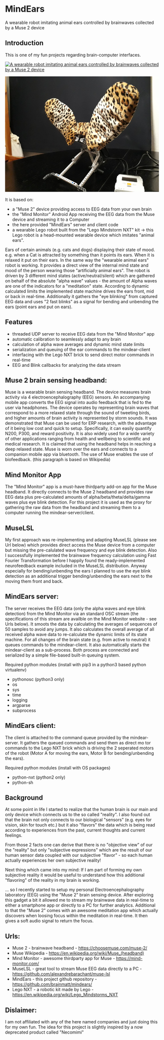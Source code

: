 # MindEars
A wearable robot imitating animal ears controlled by brainwaves collected by a Muse 2 device

## Introduction
This is one of my fun projects regarding brain-computer interfaces.


[![A wearable robot imitating animal ears controlled by brainwaves collected by a Muse 2 device](https://img.youtube.com/vi/MzWSQTIqmQg/0.jpg)](https://www.youtube.com/watch?v=MzWSQTIqmQg "A wearable robot imitating animal ears controlled by brainwaves collected by a Muse 2 device")

![](./mindears-project.jpg)

It is based on:
- a "Muse 2" device providing access to EEG data from your own brain
- the "Mind Monitor" Android App receiving the EEG data from the Muse device and streaming it to a Computer
- the here provided "MindEars" server and client code
- a wearable Lego robot built from the "Lego Mindstorm NXT" kit
	-> this Lego robot is a head-mounted wearable device which imitates "animal ears".

Ears of certain animals (e.g. cats and dogs) displaying their state of mood.
e.g. when a Cat is attracted by something than it points its ears. When it is relaxed it put on their ears.
In the same way the "wearable animal ears" robot is working. It provides a direct view of the internal mind state and mood of the person wearing those "artificially animal ears". The robot is driven by 3 different mind states (active/neutral/silent) which are gathered on behalf of the absolute "alpha wave" values - the amount of Alpha waves are one of the indicators for a "meditation" state. According to dynamic calculated limits the implemented state machine drives the ears front, mid or back in real-time. Additionally it gathers the "eye blinking" from captured EEG data and uses "2 fast blinks" as a signal for bending and unbending the ears (point ears and  put on ears).


## Features
- threaded UDP server to receive EEG data from the "Mind Monitor" app
- automatic calibration to seamlessly adapt to any brain
- calculation of alpha wave averages and dynamic mind state limits
- serialization and queuing of the ear commands to the mindear-client
- interfacing with the Lego NXT brick to send direct motor commands in real-time
- EEG and Blink callbacks for analyzing the data stream


## Muse 2 brain sensing headband:
Muse is a wearable brain sensing headband. The device measures brain activity via 4 electroencephalography (EEG) sensors. An accompanying mobile app converts the EEG signal into audio feedback that is fed to the user via headphones.
The device operates by representing brain waves that correspond to a more relaxed state through the sound of tweeting birds, and higher amounts of brain activity is represented by storm sounds. It was demonstrated that Muse can be used for ERP research, with the advantage of it being low cost and quick to setup. Specifically, it can easily quantify N200, P300, and reward positivity. It is also widely used for a wide variety of other applications ranging from health and wellbeing to scientific and medical research. It is claimed that using the headband helps in reaching a deep relaxed state. Muse is worn over the ears and connects to a companion mobile app via bluetooth. The use of Muse enables the use of biofeedback.
(this paragraph is based on Wikipedia)


## Mind Monitor App
The "Mind Monitor" app is a must-have thirdparty add-on app for the Muse headband. It directly connects to the Muse 2 headband and provides raw EEG data plus pre-calculated amounts of alpha/beta/theta/delta/gamma waves plus eye blink detection. For this project it is used as the proxy for gathering the raw data from the headband and streaming them to a computer running the mindear-server/client.


## MuseLSL
My first approach was re-implementing and adapting MuseLSL (please see Url below) which provides direct access the Muse device from a computer but missing the pre-calulated wave frequency and eye blink detection. Also I successfully implemented the brainwave frequency calculation using Fast Fourier Transformation before I happily found the ready-implemented neurofeedback example included in the MuseLSL distribution. Anyway especially for bending/unbending the ears I planned to use the eye blink detection as an additional trigger bending/unbending the ears next to the moving them front and back.


## MindEars server:
The server receives the EEG data (only the alpha waves and eye blink detection) from the Mind Monitor via an standard OSC stream (the specifications of this stream are availble on the Mind Monitor website - see Urls below). It smoots the data by calculating the averages of sequences of 50 samples to avoid any jumps. It also calculates the overall average of all received alpha wave data to re-calculate the dynamic limits of its state machine. For all changes of the brain state (e.g. from active to neutral) it queues commands to the mindear-client.
It also automatically starts the mindear-client as a sub-process. Both process are connected and serialized by a simple file-based built-in queuing system.

Required python modules (install with pip3 in a python3 based python virtualenv)
- pythonosc (python3 only)
- os
- sys
- time
- logging
- argparse
- subprocess


## MindEars client:
The client is attached to the command queue provided by the mindear-server. It gathers the queued commands and send them as direct mo
tor commands to the Lego NXT brick which is driving the 2 seperated motors of the robot (Motor A for moving the ears, Motor B for bending/unbending the ears).

Required python modules (install with OS packages)
- python-nxt (python2 only)
- python-sh 


## Background
 At some point in life I started to realize that the human brain is our main and only device which connects us to the so called "reality". I also found out that the brain not only connects to our biological "sensors" (e.g. eyes for vision, skin for touch etc.) but it also "flavors" the data which is being read according to experiences from the past, current thoughts and current feelings.

From those 2 facts one can derive that there is no "objective view" of our the "reality" but only "subjective expressions" which are the result of our human sensor data coupled with our subjective "flavor" - so each human actually experiences her own subjective reality!

Next thing which came into my mind:
If I am part of forming my own subjective reality it would be useful to understand how this additional "flavoring" of the reality in my brain is working.

... so I recently started to setup my personal Electroencephalography laboratory (EEG) using the "Muse 2" brain sensing device. After exploring this gadget a bit it allowed me to stream my brainwave data in real-time to either a smartphone app or directly to a PC for further analytics. Additional to that the "Muse 2" comes with an awesome meditation app which actually discovers when loosing focus within the meditation in real-time. It then gives a soft audio signal to return the focus.


## Urls:
- Muse 2 - brainwave headband - https://choosemuse.com/muse-2/
- Muse Wikipedia - https://en.wikipedia.org/wiki/Muse_(headband)
- Mind Monitor - awesome thirdparty app for Muse - https://mind-monitor.com/
- MuseLSL - great tool to stream Muse EEG data directly to a PC - https://github.com/alexandrebarachant/muse-lsl
- MindEars - this project github repository - https://github.com/brainmatt/mindears/
- Lego NXT - a robotic kit made by Lego - https://en.wikipedia.org/wiki/Lego_Mindstorms_NXT


## Dislaimer:
I am not affiliated with any of the here named companies and just doing this for my own fun.
The  idea for this project is slightly inspired by a now deprecated product called "Necomimi"





